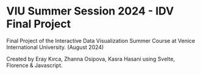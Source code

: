 # VIU Summer Session 2024 - IDV Final Project

Final Project of the Interactive Data Visualization Summer Course at Venice International University. (August 2024)

Created by Eray Kırca, Zhanna Osipova, Kasra Hasani
using Svelte, Florence & Javascript.
